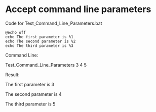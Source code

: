 # Accept command line parameters

Code for Test_Command_Line_Parameters.bat
```
@echo off
echo The first parameter is %1
echo The second parameter is %2
echo The third parameter is %3
```

Command Line:

Test_Command_Line_Parameters 3 4 5

Result:

The first parameter is 3

The second parameter is 4

The third parameter is 5

